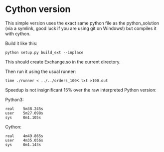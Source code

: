 # Cython version

This simple version uses the exact same python file as the python_solution (via a symlink, good luck if you are using git on Windows!) but compiles it with cython.

Build it like this:

    python setup.py build_ext --inplace

This should create Exchange.so in the current directory.

Then run it using the usual runner:

    time ./runner < ../../orders_100K.txt >100.out 

Speedup is not insignificant 15% over the raw interpreted Python version:

Python3:

    real	5m38.245s
    user	5m27.098s
    sys	    0m1.105s

Cython:

    real	4m49.865s
    user	4m35.056s
    sys	    0m1.143s